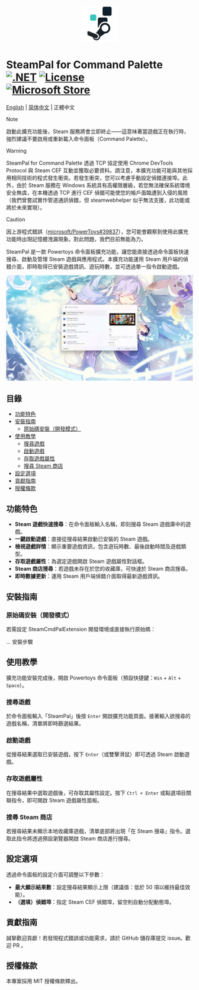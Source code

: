 <div align="center">

# <img src="../../SteamCmdPalExtension/Assets/Designs/StoreLogo-Transparent.svg" width="96" height="96" />

</div>

# SteamPal for Command Palette <br> [![.NET](https://img.shields.io/badge/.NET-9.0-blue.svg)](https://dotnet.microsoft.com/download/dotnet/9.0) [![License](https://img.shields.io/github/license/sht2017/SteamCmdPalExtension)](../LICENSE) <br> [![Microsoft Store](https://get.microsoft.com/images/zh-tw%20light.svg)](https://apps.microsoft.com/detail/9ns40lt8g6v9?referrer=appbadge&mode=direct)

[English](../readme.md) | [简体中文](zh_CN.md) | 正體中文

> [!NOTE]  
> 啟動此擴充功能後，Steam 服務將會立即終止——這意味著當遊戲正在執行時，強烈建議不要啟用或重新載入命令面板（Command Palette）。

> [!WARNING]  
> SteamPal for Command Palette 透過 TCP 協定使用 Chrome DevTools Protocol 與 Steam CEF 互動並獲取必要資料。請注意，本擴充功能可能與其他採用相同技術的程式發生衝突。若發生衝突，您可以考慮手動設定偵錯連接埠。此外，由於 Steam 服務在 Windows 系統具有高權限層級，若您無法確保系統環境安全無虞，在本機透過 TCP 進行 CEF 偵錯可能使您的帳戶面臨遭到入侵的風險（我們曾嘗試實作管道通訊偵錯，但 steamwebhelper 似乎無法支援，此功能或將於未來實現）。

> [!CAUTION]
> 因上游程式錯誤（[microsoft/PowerToys#39837](https://github.com/microsoft/PowerToys/issues/39837)），您可能會觀察到使用此擴充功能時出現記憶體洩漏現象。對此問題，我們目前無能為力。

SteamPal 是一款 Powertoys 命令面板擴充功能，讓您能直接透過命令面板快速搜尋、啟動及管理 Steam 遊戲與應用程式。本擴充功能運用 Steam 用戶端的偵錯介面，即時取得已安裝遊戲資訊、遊玩時數，並可透過單一指令啟動遊戲。

![Preview](../assets/preview.png)

## 目錄

- [功能特色](#功能特色)
- [安裝指南](#安裝指南)
  - [原始碼安裝（開發模式）](#原始碼安裝開發模式)
- [使用教學](#使用教學)
  - [搜尋遊戲](#搜尋遊戲)
  - [啟動遊戲](#啟動遊戲)
  - [存取遊戲屬性](#存取遊戲屬性)
  - [搜尋 Steam 商店](#搜尋-steam-商店)
- [設定選項](#設定選項)
- [貢獻指南](#貢獻指南)
- [授權條款](#授權條款)

## 功能特色

- **Steam 遊戲快速搜尋**：在命令面板輸入名稱，即刻搜尋 Steam 遊戲庫中的遊戲。
- **一鍵啟動遊戲**：直接從搜尋結果啟動已安裝的 Steam 遊戲。
- **檢視遊戲詳情**：顯示重要遊戲資訊，包含遊玩時數、最後啟動時間及遊戲類型。
- **存取遊戲屬性**：為選定遊戲開啟 Steam 遊戲屬性對話框。
- **Steam 商店搜尋**：若遊戲未存在於您的收藏庫，可快速於 Steam 商店搜尋。
- **即時數據更新**：運用 Steam 用戶端偵錯介面取得最新遊戲資訊。

## 安裝指南

### 原始碼安裝（開發模式）

若需設定 SteamCmdPalExtension 開發環境或直接執行原始碼：

... 安裝步驟

## 使用教學

擴充功能安裝完成後，開啟 Powertoys 命令面板（預設快捷鍵：`Win` + `Alt` + `Space`）。

### 搜尋遊戲

於命令面板輸入「SteamPal」後按 `Enter` 開啟擴充功能頁面。接著輸入欲搜尋的遊戲名稱，清單將即時篩選結果。

### 啟動遊戲

從搜尋結果選取已安裝遊戲，按下 `Enter`（或雙擊滑鼠）即可透過 Steam 啟動遊戲。

### 存取遊戲屬性

在搜尋結果中選取遊戲後，可存取其屬性設定。按下 `Ctrl + Enter` 或點選項目關聯指令，即可開啟 Steam 遊戲屬性面板。

### 搜尋 Steam 商店

若搜尋結果未顯示本地收藏庫遊戲，清單底部將出現「在 Steam 搜尋」指令。選取此指令將透過預設瀏覽器開啟 Steam 商店進行搜尋。

## 設定選項

透過命令面板的設定介面可調整以下參數：

- **最大顯示結果數**：設定搜尋結果顯示上限（建議值：低於 50 項以維持最佳效能）。
- **（選填）偵錯埠**：指定 Steam CEF 偵錯埠，留空則自動分配動態埠。

## 貢獻指南

誠摯歡迎貢獻！若發現程式錯誤或功能需求，請於 GitHub 儲存庫提交 issue。歡迎 PR 。

## 授權條款

本專案採用 MIT 授權條款釋出。